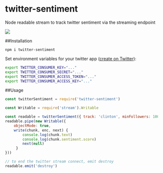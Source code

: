 # twitter-sentiment
Node readable stream to track twitter sentiment via the streaming endpoint

![](https://media.giphy.com/media/z6OjrU9wRXNXW/giphy.gif)

##Installation

`npm i twitter-sentiment`

Set environment variables for your twitter app ([create on Twitter](https://apps.twitter.com/)):

```sh
export TWITTER_CONSUMER_KEY="..."
export TWITTER_CONSUMER_SECRET="..."
export TWITTER_CONSUMER_ACCESS_TOKEN="..."
export TWITTER_CONSUMER_ACCESS_KEY="..."
```

##Usage

```javascript
const twitterSentiment = require('twitter-sentiment')

const Writable = require('stream').Writable

const readable = twitterSentiment({ track: 'clinton', minFollowers: 10000 }) 
readable.pipe(new Writable({ 
    objectMode: true,
    write(chunk, enc, next) {
        console.log(chunk.text)
        console.log(chunk.sentiment.score)
        next(null)
     }
}))

// to end the twitter stream connect, emit destroy
readable.emit('destroy')
```
